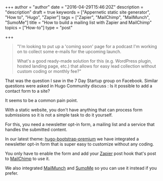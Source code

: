 +++
author = "author"
date = "2016-04-29T15:46:20Z"
description = "description"
draft = true
keywords = ["Appernetic static site generator", "How to", "Hugo", "Zapier"]
tags = ["Zapier", "MailChimp", "MailMunch", "SumoMe"]
title = "How to build a mailing list with Zapier and MailChimp"
topics = ["How-to"]
type = "post"

+++
> "I'm looking to put up a 'coming soon' page for a podcast I'm working
> on to collect some e-mails for the upcoming launch.
> 
> What's a good ready-made solution for this (e.g. WordPress plugin,
> hosted landing page, etc.) that allows for easy lead collection
> without custom coding or monthly fee?"

That was the question I saw in the 7 Day Startup group on Facebook. Similar questions were asked in Hugo Community discuss : Is it possible to add a contact form to a site?

It seems to be a common pain point.

With a static website, you don't have anything that can process form submissions so it is not a simple task to do it yourself. 

For this, you need a newsletter opt-in form, a mailing list and a service that handles the submitted content.

In our latest theme: [hugo-bootstrap-premium][1] we have integrated a newsletter opt-in form that is super easy to customize without any coding.

You only have to enable the form and add your [Zapier][2] post hook that's post to [MailChimp][3] to use it. 

We also integrated [MailMunch][4] and [SumoMe][5] so you can use it instead  if you prefer.


  [1]: https://github.com/appernetic/hugo-bootstrap-premium
  [2]: https://zapier.com
  [3]: http://mailchimp.com/
  [4]: https://www.mailmunch.co/
  [5]: https://sumome.com/
